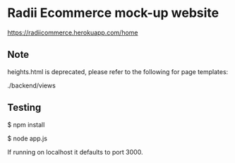 # Radii Ecommerce mock-up website

https://radiicommerce.herokuapp.com/home

## Note

heights.html is deprecated, please refer to the following for page templates:

./backend/views

## Testing

$ npm install 

$ node app.js

If running on localhost it defaults to port 3000.
